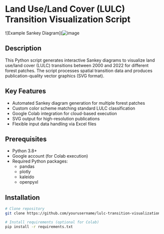 # Land Use/Land Cover (LULC) Transition Visualization Script

![Example Sankey Diagram](![image](https://github.com/user-attachments/assets/de85db55-def2-430f-9102-e27f9396db84)


## Description
This Python script generates interactive Sankey diagrams to visualize land use/land cover (LULC) transitions between 2000 and 2022 for different forest patches. The script processes spatial transition data and produces publication-quality vector graphics (SVG format).

## Key Features
- Automated Sankey diagram generation for multiple forest patches
- Custom color scheme matching standard LULC classification
- Google Colab integration for cloud-based execution
- SVG output for high-resolution publications
- Flexible input data handling via Excel files

## Prerequisites
- Python 3.8+
- Google account (for Colab execution)
- Required Python packages:
  - pandas
  - plotly
  - kaleido
  - openpyxl

## Installation
```bash
# Clone repository
git clone https://github.com/yourusername/lulc-transition-visualization.git

# Install requirements (optional for Colab)
pip install -r requirements.txt
